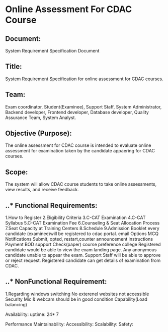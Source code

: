 # Online Assessment For CDAC Course 

## Document:
System Requirement Specification Document

## Title:
System Requirement Specification for online assessment for CDAC courses.

## Team:
Exam coordinator, Student(Examinee), Support Staff, System Administrator, Backend developer, Frontend developer, Database developer, Quality Assurance Team, System Analyst.

## Objective (Purpose):
The online assessment for CDAC course is intended to evaluate online assessment for examination taken by the candidate appaering for CDAC courses.

## Scope:
The system will allow CDAC course students to take online assessments, view results, and receive feedback.

## ..* Functional Requirements:
1.How to Register
2.Eligibility Criteria
3.C-CAT Examination
4.C-CAT Syllabus
5.C-CAT Examination Fee
6.Counseling & Seat Allocation Process
7.Seat Capacity at Training Centers
8.Schedule
9.Admission Booklet
every candidate (examinee)will be registered to cdac portal.
email
Options MCQ
Notifications
Submit, opted, restart,counter
announcement
instructions
Payment
BOD support
Check(paper)
course preference
college 
Registered candidate would be able to view the exam landing page.
Any anonymous candidate unable to appear the exam.
Support Staff will be able to approve or reject request. Registered candidate can get details of examination from CDAC.

##    ..* NonFunctional Requirement:

1.Regarding windows switching
No exterenel websites not accessible
Security
Mic & webcam should be in good condition
Capability(Load balancing)

Availability:
uptime: 24* 7 

Performance
Maintainability:
Accessibility:
Scalability:
Safety:

